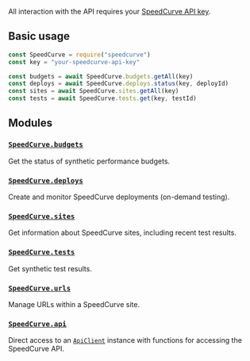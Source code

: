 All interaction with the API requires your [SpeedCurve API key](https://support.speedcurve.com/en/articles/415403-synthetic-api).

## Basic usage

```js
const SpeedCurve = require("speedcurve")
const key = "your-speedcurve-api-key"

const budgets = await SpeedCurve.budgets.getAll(key)
const deploys = await SpeedCurve.deploys.status(key, deployId)
const sites = await SpeedCurve.sites.getAll(key)
const tests = await SpeedCurve.tests.get(key, testId)
```

## Modules

### [`SpeedCurve.budgets`](modules/speedcurve_budgets.html)

Get the status of synthetic performance budgets.

### [`SpeedCurve.deploys`](modules/speedcurve_deploys.html)

Create and monitor SpeedCurve deployments (on-demand testing).

### [`SpeedCurve.sites`](modules/speedcurve_sites.html)

Get information about SpeedCurve sites, including recent test results.

### [`SpeedCurve.tests`](modules/speedcurve_tests.html)

Get synthetic test results.

### [`SpeedCurve.urls`](modules/speedcurve_urls.html)

Manage URLs within a SpeedCurve site.

### [`SpeedCurve.api`](classes/speedcurve_api.apiclient.html)

Direct access to an [`ApiClient`](classes/speedcurve_api.apiclient.html) instance with functions for accessing the SpeedCurve API.

